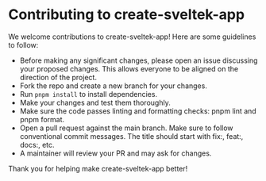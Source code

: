 # Contributing to create-sveltek-app
We welcome contributions to create-sveltek-app! Here are some guidelines to follow:

- Before making any significant changes, please open an issue discussing your proposed changes. This allows everyone to be aligned on the direction of the project.
- Fork the repo and create a new branch for your changes.
- Run `pnpm install` to install dependencies.
- Make your changes and test them thoroughly.
- Make sure the code passes linting and formatting checks: pnpm lint and pnpm format.
- Open a pull request against the main branch. Make sure to follow conventional commit messages. The title should start with fix:, feat:, docs:, etc.
- A maintainer will review your PR and may ask for changes.

Thank you for helping make create-sveltek-app better!